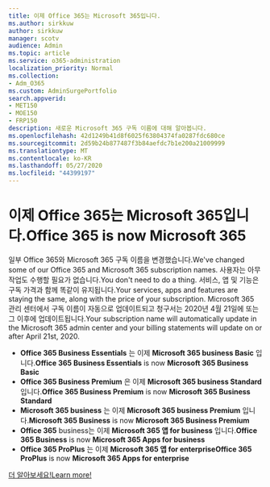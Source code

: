 ```yaml
---
title: 이제 Office 365는 Microsoft 365입니다.
ms.author: sirkkuw
author: sirkkuw
manager: scotv
audience: Admin
ms.topic: article
ms.service: o365-administration
localization_priority: Normal
ms.collection:
- Adm_O365
ms.custom: AdminSurgePortfolio
search.appverid:
- MET150
- MOE150
- FRP150
description: 새로운 Microsoft 365 구독 이름에 대해 알아봅니다.
ms.openlocfilehash: 42d1249b41d8f6025f63804374fa0287fdc680ce
ms.sourcegitcommit: 2d59b24b877487f3b84aefdc7b1e200a21009999
ms.translationtype: MT
ms.contentlocale: ko-KR
ms.lasthandoff: 05/27/2020
ms.locfileid: "44399197"
---
```

# <a name="office-365-is-now-microsoft-365"></a><span data-ttu-id="7230f-103">이제 Office 365는 Microsoft 365입니다.</span><span class="sxs-lookup"><span data-stu-id="7230f-103">Office 365 is now Microsoft 365</span></span>

<span data-ttu-id="7230f-104">일부 Office 365와 Microsoft 365 구독 이름을 변경했습니다.</span><span class="sxs-lookup"><span data-stu-id="7230f-104">We've changed some of our Office 365 and Microsoft 365 subscription names.</span></span> <span data-ttu-id="7230f-105">사용자는 아무 작업도 수행할 필요가 없습니다.</span><span class="sxs-lookup"><span data-stu-id="7230f-105">You don't need to do a thing.</span></span> <span data-ttu-id="7230f-106">서비스, 앱 및 기능은 구독 가격과 함께 똑같이 유지됩니다.</span><span class="sxs-lookup"><span data-stu-id="7230f-106">Your services, apps and features are staying the same, along with the price of your subscription.</span></span> <span data-ttu-id="7230f-107">Microsoft 365 관리 센터에서 구독 이름이 자동으로 업데이트되고 청구서는 2020년 4월 21일에 또는 그 이후에 업데이트됩니다.</span><span class="sxs-lookup"><span data-stu-id="7230f-107">Your subscription name will automatically update in the Microsoft 365 admin center and your billing statements will update on or after April 21st, 2020.</span></span>

- <span data-ttu-id="7230f-108">**Office 365 Business Essentials** 는 이제 **Microsoft 365 business Basic** 입니다.</span><span class="sxs-lookup"><span data-stu-id="7230f-108">**Office 365 Business Essentials** is now **Microsoft 365 Business Basic**</span></span>
- <span data-ttu-id="7230f-109">**Office 365 Business Premium** 은 이제 **Microsoft 365 business Standard** 입니다.</span><span class="sxs-lookup"><span data-stu-id="7230f-109">**Office 365 Business Premium** is now **Microsoft 365 Business Standard**</span></span>
- <span data-ttu-id="7230f-110">**Microsoft 365 business** 는 이제 **Microsoft 365 business Premium** 입니다.</span><span class="sxs-lookup"><span data-stu-id="7230f-110">**Microsoft 365 Business** is now **Microsoft 365 Business Premium**</span></span>
- <span data-ttu-id="7230f-111">**Office 365** business는 이제 **Microsoft 365 앱 for business** 입니다.</span><span class="sxs-lookup"><span data-stu-id="7230f-111">**Office 365 Business** is now **Microsoft 365 Apps for business**</span></span>
- <span data-ttu-id="7230f-112">**Office 365 ProPlus** 는 이제 **Microsoft 365 앱 for enterprise**</span><span class="sxs-lookup"><span data-stu-id="7230f-112">**Office 365 ProPlus** is now **Microsoft 365 Apps for enterprise**</span></span>

[<span data-ttu-id="7230f-113">더 알아보세요!</span><span class="sxs-lookup"><span data-stu-id="7230f-113">Learn more!</span></span>](https://go.microsoft.com/fwlink/?linkid=2120533)
